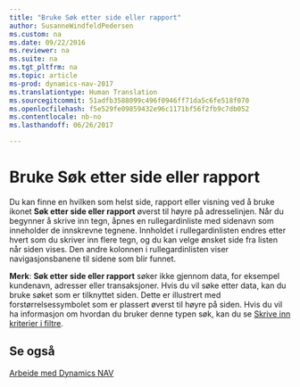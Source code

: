 ```yaml
---
title: "Bruke Søk etter side eller rapport"
author: SusanneWindfeldPedersen
ms.custom: na
ms.date: 09/22/2016
ms.reviewer: na
ms.suite: na
ms.tgt_pltfrm: na
ms.topic: article
ms-prod: dynamics-nav-2017
ms.translationtype: Human Translation
ms.sourcegitcommit: 51adfb3588099c496f0946ff71da5c6fe518f070
ms.openlocfilehash: f5e529fe09859432e96c1171bf56f2fb9c7db052
ms.contentlocale: nb-no
ms.lasthandoff: 06/26/2017

---
```


# <a name="using-search-for-page-or-report"></a>Bruke Søk etter side eller rapport
Du kan finne en hvilken som helst side, rapport eller visning ved å bruke ikonet **Søk etter side eller rapport** øverst til høyre på adresselinjen.
Når du begynner å skrive inn tegn, åpnes en rullegardinliste med sidenavn som inneholder de innskrevne tegnene. Innholdet i rullegardinlisten endres etter hvert som du skriver inn flere tegn, og du kan velge ønsket side fra listen når siden vises. Den andre kolonnen i rullegardinlisten viser navigasjonsbanene til sidene som blir funnet.

**Merk**: **Søk etter side eller rapport** søker ikke gjennom data, for eksempel kundenavn, adresser eller transaksjoner. Hvis du vil søke etter data, kan du bruke søket som er tilknyttet siden. Dette er illustrert med forstørrelsessymbolet som er plassert øverst til høyre på siden. Hvis du vil ha informasjon om hvordan du bruker denne typen søk, kan du se [Skrive inn kriterier i filtre](ui-enter-criteria-filters.md).

## <a name="see-also"></a>Se også
[Arbeide med Dynamics NAV](ui-work-product.md)

